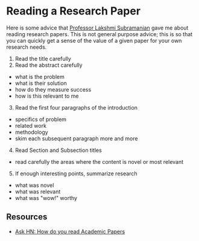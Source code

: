 # Reading a Research Paper
Here is some advice that [Professor Lakshmi Subramanian] gave me about reading
research papers. This is not general purpose advice; this is so that you can
quickly get a sense of the value of a given paper for your own research needs.

[Professor Lakshmi Subramanian]: https://cs.nyu.edu/~lakshmi/Lakshmi/Home.html

1. Read the title carefully
2. Read the abstract carefully
  - what is the problem
  - what is their solution
  - how do they measure success
  - how is this relevant to me
3. Read the first four paragraphs of the introduction
  - specifics of problem
  - related work
  - methodology
  - skim each subsequent paragraph more and more
4. Read Section and Subsection titles
  - read carefully the areas where the content is novel or most relevant
5. If enough interesting points, summarize research
  - what was novel
  - what was relevant
  - what was "wow!" worthy

## Resources
- [Ask HN: How do you read Academic Papers](https://news.ycombinator.com/item?id=9245467)
